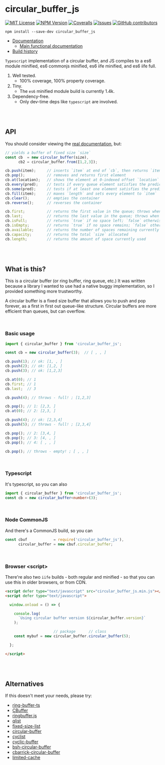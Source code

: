 # circular_buffer_js

[![MIT License](https://img.shields.io/badge/license-MIT-blue.svg)](https://github.com/StoneCypher/circular_buffer_js/blob/master/LICENSEs)
[![NPM Version](https://img.shields.io/npm/v/circular_buffer_js.svg?style=flat)]()
[![Coveralls](https://img.shields.io/coveralls/StoneCypher/circular_buffer_js.svg?style=flat)]()
[![Issues](https://img.shields.io/github/issues-raw/StoneCypher/circular_buffer_js.svg?maxAge=25000)](https://github.com/StoneCypher/circular_buffer_js/issues)
[![GitHub contributors](https://img.shields.io/github/contributors/StoneCypher/circular_buffer_js.svg?style=flat)]()

```
npm install --save-dev circular_buffer_js
```

* [Documentation](https://stonecypher.github.io/circular_buffer_js/docs/)
    * [Main functional documentation](https://stonecypher.github.io/circular_buffer_js/docs/classes/circular_buffer.circular_buffer-1.html)
* [Build history](https://github.com/StoneCypher/circular_buffer_js/actions)

`Typescript` implementation of a circular buffer, and JS compiles to a es6
module minified, es6 commonjs minified, es6 iife minified, and es6 iife full.

1. Well tested.
    * 100% coverage, 100% property coverage.
1. Tiny.
    * The `es6` minified module build is currently 1.4k.
1. Dependency-free.
    * Only dev-time deps like `typescript` are involved.





<br/><br/>

## API

You should consider viewing the [real documentation](https://stonecypher.github.io/circular_buffer_js/docs/), but:

```typescript
// yields a buffer of fixed size `size`
const cb  = new circular_buffer(size),
      cb2 = circular_buffer.from([1,2,3]);

cb.push(item);     // inserts `item` at end of `cb`, then returns `item`
cb.pop();          // removes and returns first element
cb.at(location);   // shows the element at 0-indexed offset `location`
cb.every(pred);    // tests if every queue element satisfies the predicate
cb.some(pred);     // tests if at least one element satisfies the predicate
cb.fill(item);     // maxes `length` and sets every element to `item`
cb.clear();        // empties the container
cb.reverse();      // reverses the container

cb.first;          // returns the first value in the queue; throws when empty
cb.last;           // returns the last value in the queue; throws when empty
cb.isFull;         // returns `true` if no space left; `false` otherwise
cb.isEmpty;        // returns `true` if no space remains; `false` otherwise
cb.available;      // returns the number of spaces remaining currently
cb.capacity;       // returns the total `size` allocated
cb.length;         // returns the amount of space currently used
```





<br/><br/>

## What is this?

This is a circular buffer (or ring buffer, ring queue, etc.)  It was written because a library I wanted
to use had a native buggy implementation, so I provided something more trustworthy.

A circular buffer is a fixed size buffer that allows you to push and pop forever, as a first in first
out queue-like structure.  Circular buffers are more efficient than queues, but can overflow.



<br/>

### Basic usage

```javascript
import { circular_buffer } from 'circular_buffer_js';

const cb = new circular_buffer(3);  // [ , , ]

cb.push(1); // ok: [1, , ]
cb.push(2); // ok: [1,2, ]
cb.push(3); // ok: [1,2,3]

cb.at(0); // 1
cb.first; // 1
cb.last;  // 3

cb.push(4); // throws - full! ; [1,2,3]

cb.pop(); // 1: [2,3, ]
cb.at(0); // 2: [2,3, ]

cb.push(4); // ok: [2,3,4]
cb.push(5); // throws - full! ; [2,3,4]

cb.pop(); // 2: [3,4, ]
cb.pop(); // 3: [4, , ]
cb.pop(); // 4: [ , , ]

cb.pop(); // throws - empty! ; [ , , ]
```



<br/>

### Typescript

It's typescript, so you can also

```typescript
import { circular_buffer } from 'circular_buffer_js';
const cb = new circular_buffer<number>(3);
```



<br/>

### Node CommonJS

And there's a CommonJS build, so you can

```javascript
const cbuf            = require('circular_buffer_js'),
      circular_buffer = new cbuf.circular_buffer;
```



<br/>

### Browser &lt;script&gt;

There're also two `iife` builds - both regular and minified - so that you can use this in older browsers, or from CDN.

```html
<script defer type="text/javascript" src="circular_buffer_js.min.js"></script>
<script defer type="text/javascript">

  window.onload = () => {

    console.log(
      `Using circular buffer version ${circular_buffer.version}`
    );

                      // package      // class
    const mybuf = new circular_buffer.circular_buffer(5);

  };

</script>
```



<br/><br/>

## Alternatives

If this doesn't meet your needs, please try:

* [ring-buffer-ts](https://www.npmjs.com/package/ring-buffer-ts)
* [CBuffer](https://www.npmjs.com/package/CBuffer)
* [ringbuffer.js](https://www.npmjs.com/package/ringbufferjs)
* [qlist](https://www.npmjs.com/package/qlist)
* [fixed-size-list](https://www.npmjs.com/package/fixed-size-list)
* [circular-buffer](https://www.npmjs.com/package/circular-buffer)
* [cyclist](https://www.npmjs.com/package/cyclist)
* [cyclic-buffer](https://www.npmjs.com/package/cyclic-buffer)
* [bsh-circular-buffer](https://www.npmjs.com/package/bsh-circular-buffer)
* [cbarrick-circular-buffer](https://www.npmjs.com/package/cbarrick-circular-buffer)
* [limited-cache](https://www.npmjs.com/package/limited-cache)
